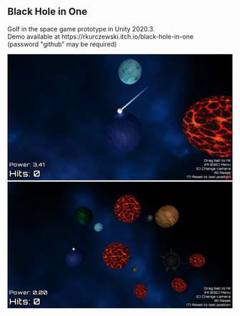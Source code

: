 <h2>Black Hole in One</h2>
<p>Golf in the space game prototype in Unity 2020.3.<br>
Demo available at https://rkurczewski.itch.io/black-hole-in-one<br>
(password "github" may be required)</p>

<img width="800" src="..Screens/1.png">
<img width="800" src="..Screens/2.png">
